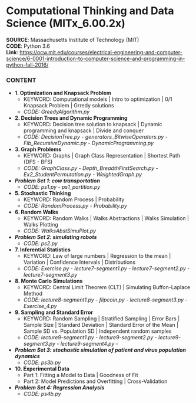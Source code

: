 #  Computational Thinking and Data Science (MITx_6.00.2x) 

**SOURCE**: Massachusetts Institute of Technology (MIT)  
**CODE**: Python 3.6  
**Link**: https://ocw.mit.edu/courses/electrical-engineering-and-computer-science/6-0001-introduction-to-computer-science-and-programming-in-python-fall-2016/  

### CONTENT
- **1. Optimization and Knapsack Problem**
  - KEYWORD: Computational models | Intro to optimization | 0/1 Knapsack Problem | Grredy solutions
  - *CODE: GreedyAlgorithm.py*
- **2. Decision Trees and Dynamic Programming**
  - KEYWORD: Decision tree solution to knapsack | Dynamic programming and knapsack | Divide and conquer
  - *CODE: DecisionTree.py - generators_BitwiseOperators.py - Fib_RecursiveDynamic.py - DynamicProgramming.py*
- **3. Graph Problems**
  - KEYWORD: Graphs | Graph Class Representation | Shortest Path (DFS - BFS)
  - *CODE: GraphClass.py - Depth_BreadthFirstSearch.py - Ex2_StudentPermutation.py - WeightedGraph.py*
- ***Problem Set 1: cow transportation***
  - *CODE: ps1.py - ps1_partition.py*
- **5. Stochastic Thinking**
  - KEYWORD: Random Process | Probability
  - *CODE: RandomProcess.py - Probability.py*
- **6. Random Walks**
  - KEYWORD: Random Walks | Walks Abstractions | Walks Simulation | Walks Plotting
  - *CODE: WalksAbstSimuPlot.py*
- ***Problem Set 2: simulating robots***
  - *CODE: ps2.py*
- **7. Inferential Statistics**
  - KEYWORD: Law of large numbers | Regression to the mean | Variation | Confidence Intervals | Distributions
  - *CODE: Exercise.py - lecture7-segment1.py - lecture7-segment2.py - lecture7-segment3.py*
- **8. Monte Carlo Simulations**
  - KEYWORD: Central Limit Theorem (CLT) | Simulating Buffon-Laplace Method
  - *CODE: lecture8-segment1.py - flipcoin.py - lecture8-segment3.py - Exercise_4.py*
- **9. Sampling and Standard Error**
  - KEYWORD: Random Sampling | Stratified Sampling | Error Bars | Sample Size | Standard Deviation | Standard Error of the Mean | Sample SD vs. Population SD | Independent random samples
  - *CODE: lecture9-segment1.py - lecture9-segment2.py - lecture9-segment3.py - lecture9-segment4.py -*
- ***Problem Set 3: stochastic simulation of patient and virus population dynamics***
  - *CODE: ps3b.py*
- **10. Experimental Data**
  - Part 1: Fitting a Model to Data | Goodness of Fit 
  - Part 2: Model Predictions and Overfitting | Cross-Validation
- ***Problem Set 4: Regression Analysis***
  - *CODE: ps4b.py*   